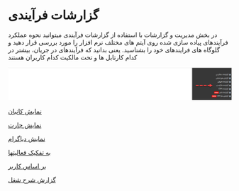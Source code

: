 # گزارشات فرآیندی

در بخش مدیریت و گزارشات با استفاده از گزارشات فرآیندی میتوانید نحوه عملکرد فرآیندهای پیاده سازی شده روی آیتم های مختلف نرم افزار را مورد بررسی قرار دهید و گلوگاه های فرایندهای خود را بشناسید. یعنی بدانید که فرآیندهای در جریان، بیشتر در کدام کارتابل ها و تحت مالکیت کدام کاربران هستند


![](TitleGozareshFarayandi.png)

[نمایش کانبان](https://github.com/1stco/PayamGostarDocs/blob/master/Help/Management-and-reports/Process-reports/Kanban-Show/Kanban-Show.md)

[نمایش چارت](https://github.com/1stco/PayamGostarDocs/blob/master/Help/Management-and-reports/Process-reports/Chart-Show/Chart-Show.md)

[نمایش دیاگرام](https://github.com/1stco/PayamGostarDocs/blob/master/Help/Management-and-reports/Process-reports/View-diagram/View-diagram.md)

[به تفکیک فعالیتها](https://github.com/1stco/PayamGostarDocs/blob/master/Help/Management-and-reports/Process-reports/Activities-separately/Activities-separately.md)

[بر اساس کاربر](https://github.com/1stco/PayamGostarDocs/blob/master/Help/Management-and-reports/Process-reports/Based-%20user/Based-%20user.md)

 [گزارش شرح شغل](https://github.com/1stco/PayamGostarDocs/blob/master/Help/Management-and-reports/Process-reports/Job-Description-Report/Job-Description-Report.md)